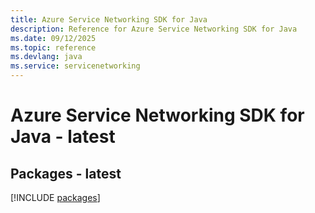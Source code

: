 ```yaml
---
title: Azure Service Networking SDK for Java
description: Reference for Azure Service Networking SDK for Java
ms.date: 09/12/2025
ms.topic: reference
ms.devlang: java
ms.service: servicenetworking
---
```

# Azure Service Networking SDK for Java - latest
## Packages - latest
[!INCLUDE [packages](service-networking-index.md)]